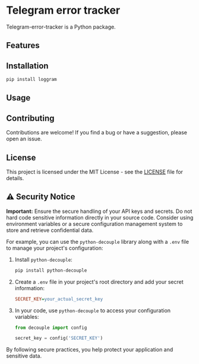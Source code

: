 # Telegram error tracker

Telegram-error-tracker is a Python package.

## Features


## Installation

```bash
pip install loggram
```

## Usage

## Contributing
Contributions are welcome! If you find a bug or have a suggestion, please open an issue.


## License
This project is licensed under the MIT License - see the [LICENSE](LICENSE) file for details.


## ⚠️ Security Notice

**Important:** Ensure the secure handling of your API keys and secrets. Do not hard code sensitive information directly in your source code. Consider using environment variables or a secure configuration management system to store and retrieve confidential data.

For example, you can use the `python-decouple` library along with a `.env` file to manage your project's configuration:

1. Install `python-decouple`:

    ```bash
    pip install python-decouple
    ```

2. Create a `.env` file in your project's root directory and add your secret information:

    ```ini
    SECRET_KEY=your_actual_secret_key
    ```

3. In your code, use `python-decouple` to access your configuration variables:

    ```python
    from decouple import config

    secret_key = config('SECRET_KEY')
    ```

By following secure practices, you help protect your application and sensitive data.
